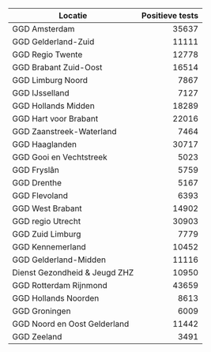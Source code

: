 | Locatie | Positieve tests |
|---------|----------------:|
| GGD Amsterdam                            | 35637 |
| GGD Gelderland-Zuid                      | 11111 |
| GGD Regio Twente                         | 12778 |
| GGD Brabant Zuid-Oost                    | 16514 |
| GGD Limburg Noord                        |  7867 |
| GGD IJsselland                           |  7127 |
| GGD Hollands Midden                      | 18289 |
| GGD Hart voor Brabant                    | 22016 |
| GGD Zaanstreek-Waterland                 |  7464 |
| GGD Haaglanden                           | 30717 |
| GGD Gooi en Vechtstreek                  |  5023 |
| GGD Fryslân                              |  5759 |
| GGD Drenthe                              |  5167 |
| GGD Flevoland                            |  6393 |
| GGD West Brabant                         | 14902 |
| GGD regio Utrecht                        | 30903 |
| GGD Zuid Limburg                         |  7779 |
| GGD Kennemerland                         | 10452 |
| GGD Gelderland-Midden                    | 11116 |
| Dienst Gezondheid & Jeugd ZHZ            | 10950 |
| GGD Rotterdam Rijnmond                   | 43659 |
| GGD Hollands Noorden                     |  8613 |
| GGD Groningen                            |  6009 |
| GGD Noord en Oost Gelderland             | 11442 |
| GGD Zeeland                              |  3491 |

